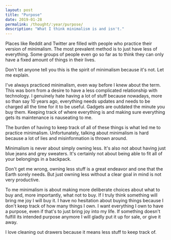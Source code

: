 ```yaml
---
layout: post
title: "Purpose"
date: 2019-01-28
permalink: /thought/:year/purpose/
description: "What I think minimalism is and isn't."
---
```


Places like Reddit and Twitter are filled with people who practice their version of minimalism. The most prevalent method is to just have less of everything. Some groups of people even go so far as to think they can only have a fixed amount of things in their lives.

Don't let anyone tell you this is the spirit of minimalism because it's not. Let me explain.

I've always practiced minimalism, even way before I knew about the term. This was born from a desire to have a less complicated relationship with technology. I genuinely hate having a lot of stuff because nowadays, more so than say 10 years ago, everything needs updates and needs to be charged all the time for it to be useful. Gadgets are outdated the minute you buy them. Keeping track of where everything is and making sure everything gets its maintenance is nauseating to me.

The burden of having to keep track of all of these things is what led me to practice minimalism. Unfortunately, talking about minimalism is hard because a lot of lies and misinformation is thrown around.

Minimalism is never about simply owning less. It's also not about having just blue jeans and grey sweaters. It's certainly not about being able to fit all of your belongings in a backpack.

Don't get me wrong, owning less stuff is a great endeavor and one that the Earth sorely needs. But just owning less without a clear goal in mind is not very productive.

To me minimalism is about making more deliberate choices about what to buy and, more importantly, what not to buy. If I truly think something will bring me joy I will buy it. I have no hesitation about buying things because I don't keep track of how many things I own. I want everything I own to have a purpose, even if that's to just bring joy into my life. If something doesn't fulfill its intended purpose anymore I will gladly put it up for sale, or give it away.

I love cleaning out drawers because it means less stuff to keep track of.
